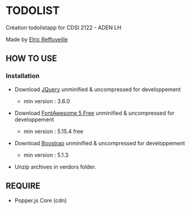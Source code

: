 # TODOLIST
Création todolistapp for CDSI 2122 - ADEN LH

Made by [Elric Reffuveille](https://tips-formation.fr/)

## HOW TO USE
### Installation
- Download [JQuery](https://jquery.com/download/) unminified & uncompressed for developpement
    - min version : 3.6.0
- Download [FontAwesome 5 Free](https://fontawesome.com/download) unminified & uncompressed for developpement
    - min version : 5.15.4 free
- Download [Boostrap](https://getbootstrap.com/docs/5.1/getting-started/download/) unminified & uncompressed for developpement
    - min version : 5.1.3

- Unzip archives in verdors folder.

## REQUIRE
- Popper.js Core (cdn)